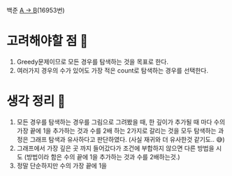 백준 [A -> B](https://www.acmicpc.net/problem/16953)(16953번)

# 고려해야할 점 🤔
1. Greedy문제이므로 모든 경우를 탐색하는 것을 목표로 한다.
2. 여러가지 경우의 수가 있어도 가장 적은 count로 탐색하는 경우를 선택한다.

# 생각 정리 😤
1. 모든 경우를 탐색하는 경우를 그림으로 그려봤을 때, 한 깊이가 추가될 때 마다 수의 가장 끝에 1을 추가하는 것과 수를 2배 하는 2가지로 갈리는 것을 모두 탐색하는 과정은 그래프 탐색과 유사하다고 판단하였다. (사실 재귀와 더 유사한것 같기도.. 😅)
2. 그래프에서 가장 깊은 곳 까지 들어갔다가 조건에 부합하지 않으면 다른 방법을 시도 (방법이라 함은 수의 끝에 1을 추가하는 것과 수를 2배하는것.)
3. 정말 단순하지만 수의 가장 끝에 1을 
